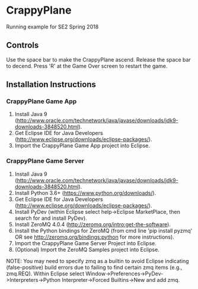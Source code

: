 # CrappyPlane
Running example for SE2 Spring 2018

## Controls
Use the space bar to make the CrappyPlane ascend. Release the space bar to decend.
Press 'R' at the Game Over screen to restart the game.

## Installation Instructions
### CrappyPlane Game App
1. Install Java 9 (http://www.oracle.com/technetwork/java/javase/downloads/jdk9-downloads-3848520.html).
2. Get Eclipse IDE for Java Developers (http://www.eclipse.org/downloads/eclipse-packages/).
3. Import the CrappyPlane Game App project into Eclipse.

### CrappyPlane Game Server
1. Install Java 9 (http://www.oracle.com/technetwork/java/javase/downloads/jdk9-downloads-3848520.html).
2. Install Python 3.6+ (https://www.python.org/downloads/).
3. Get Eclipse IDE for Java Developers (http://www.eclipse.org/downloads/eclipse-packages/).
4. Install PyDev (within Eclipse select help->Eclipse MarketPlace, then search for and install PyDev).
5. Install ZeroMQ 4.0.4 (http://zeromq.org/intro:get-the-software).
6. Install the Python bindings for ZeroMQ (from cmd line 'pip install pyzmq' OR see http://zeromq.org/bindings:python for more instructions).
7. Import the CrappyPlane Game Server Project into Eclipse.
8. (Optional) Import the ZeroMQ Samples project into Eclipse.

NOTE: You may need to specify zmq as a builtin to avoid Eclipse indicating (false-positive) build errors due to failing to find certain zmq items (e.g., zmq.REQ). Within Eclipse select Window->Preferences->PyDev->Interpreters->Python Interpreter->Forced Builtins->New and add zmq.
